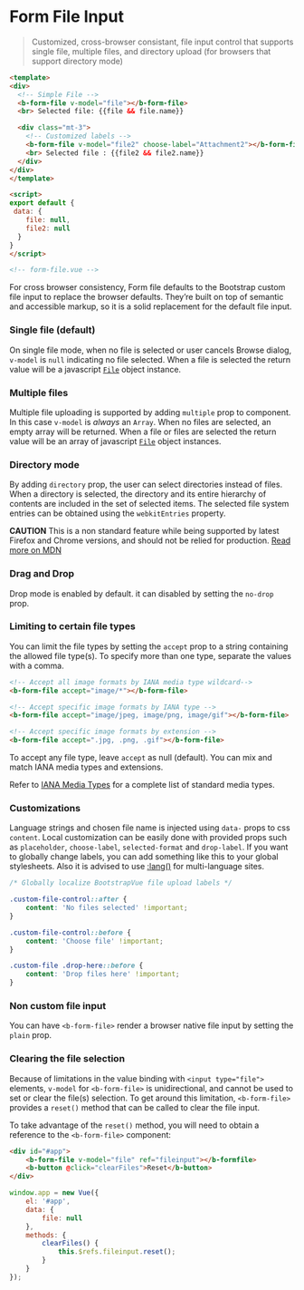 # Form File Input

> Customized, cross-browser consistant, file input control that supports single file,
multiple files, and directory upload (for browsers that support directory mode)

```html
<template>
<div>
  <!-- Simple File -->
  <b-form-file v-model="file"></b-form-file>
  <br> Selected file: {{file && file.name}}

  <div class="mt-3">
    <!-- Customized labels -->
    <b-form-file v-model="file2" choose-label="Attachment2"></b-form-file>
    <br> Selected file : {{file2 && file2.name}}
  </div>
</div>
</template>

<script>
export default {
 data: {
    file: null,
    file2: null
  }
}
</script>

<!-- form-file.vue -->
```

For cross browser consistency, Form file defaults to the Bootstrap custom file
input to replace the browser defaults. They’re built on top of semantic and accessible
markup, so it is a solid replacement for the default file input.

### Single file (default)
On single file mode, when no file is selected or user cancels Browse dialog, `v-model` is `null`
indicating no file selected. When a file is selected the return value will be a javascript
[`File`](https://developer.mozilla.org/en/docs/Web/API/File) object instance.

### Multiple files
Multiple file uploading is supported by adding `multiple` prop to component.
In this case `v-model` is *always* an `Array`.  When no files are selected, an empty array
will be returned. When a file or files are selected the return value will be an array of
javascript [`File`](https://developer.mozilla.org/en/docs/Web/API/File) object instances.

### Directory mode
By adding `directory` prop, the user can select directories instead of files.
When a directory is selected, the directory and its entire hierarchy of contents are included in the set of selected items.
The selected file system entries can be obtained using the `webkitEntries` property. 

**CAUTION** This is a non standard feature while being supported by latest Firefox and Chrome versions, and should not 
be relied for production.
[Read more on MDN](https://developer.mozilla.org/en-US/docs/Web/API/HTMLInputElement/webkitdirectory)

### Drag and Drop
Drop mode is enabled by default. it can disabled by setting the `no-drop` prop.

### Limiting to certain file types
You can limit the file types by setting the `accept` prop to a string containing the
allowed file type(s). To specify more than one type, separate the values with a comma.

```html
<!-- Accept all image formats by IANA media type wildcard-->
<b-form-file accept="image/*"></b-form-file>

<!-- Accept specific image formats by IANA type -->
<b-form-file accept="image/jpeg, image/png, image/gif"></b-form-file>

<!-- Accept specific image formats by extension -->
<b-form-file accept=".jpg, .png, .gif"></b-form-file>
```

To accept any file type, leave `accept` as null (default). You can mix and match IANA
media types and extensions.

Refer to [IANA Media Types](http://www.iana.org/assignments/media-types/) for a complete
list of standard media types.

### Customizations
Language strings and chosen file name is injected using `data-` props to css `content`. 
Local customization can be easily done with provided props such as `placeholder`,
`choose-label`, `selected-format` and `drop-label`. If you want to globally change
labels, you can add something like this to your global stylesheets. Also it is advised
to use [:lang()](https://developer.mozilla.org/en-US/docs/Web/CSS/:lang) for multi-language sites.

```css
/* Globally localize BootstrapVue file upload labels */

.custom-file-control::after {
    content: 'No files selected' !important;
}

.custom-file-control::before {
    content: 'Choose file' !important;
}

.custom-file .drop-here::before {
    content: 'Drop files here' !important;
}
```

### Non custom file input
You can have `<b-form-file>` render a browser native file input by setting the `plain` prop.

### Clearing the file selection
Because of limitations in the value binding with `<input type="file">` elements, `v-model`
for `<b-form-file>` is unidirectional, and cannot be used to set or clear the file(s) selection.
To get around this limitation, `<b-form-file>` provides a `reset()` method that can be
called to clear the file input.

To take advantage of the `reset()` method, you will need to obtain a reference
to the `<b-form-file>` component:

```html
<div id="#app">
    <b-form-file v-model="file" ref="fileinput"></b-formfile>
    <b-button @click="clearFiles">Reset</b-button>
</div>
```

```js
window.app = new Vue({
    el: '#app',
    data: {
        file: null
    },
    methods: {
        clearFiles() {
            this.$refs.fileinput.reset();
        }
    }
});
```

